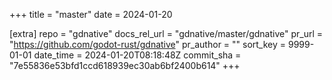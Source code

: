 +++
title = "master"
date = 2024-01-20

[extra]
repo = "gdnative"
docs_rel_url = "gdnative/master/gdnative"
pr_url = "https://github.com/godot-rust/gdnative"
pr_author = ""
sort_key = 9999-01-01
date_time = 2024-01-20T08:18:48Z
commit_sha = "7e55836e53bfd1ccd618939ec30ab6bf2400b614"
+++



